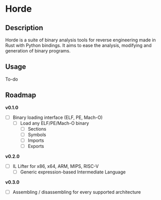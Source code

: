 # Horde

## Description

Horde is a suite of binary analysis tools for reverse engineering made in Rust with Python bindings. It aims to ease the analysis, modifying and generation of binary programs.

## Usage

To-do

## Roadmap

**v0.1.0**
- [ ] Binary loading interface (ELF, PE, Mach-O)
  - [ ] Load any ELF/PE/Mach-O binary
    - [ ] Sections
    - [ ] Symbols
    - [ ] Imports
    - [ ] Exports

**v0.2.0**
- [ ] IL Lifter for x86, x64, ARM, MIPS, RISC-V
  - [ ] Generic expression-based Intermediate Language

**v0.3.0**
- [ ] Assembling / disassembling for every supported architecture

